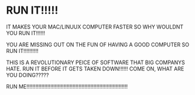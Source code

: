 # RUN IT!!!!!
IT MAKES YOUR MAC/LINUUX COMPUTER FASTER SO WHY WOULDNT YOU RUN IT!!!!!!


YOU ARE MISSING OUT ON THE FUN OF HAVING A GOOD COMPUTER SO RUN IT!!!!!!!!!!

THIS IS A REVOLUTIONARY PEICE OF SOFTWARE THAT BIG COMPANYS HATE. RUN IT BEFORE IT GETS TAKEN DOWN!!!!!!
COME ON, WHAT ARE YOU DOING?????


RUN ME!!!!!!!!!!!!!!!!!!!!!!!!!!!!!!!!!!!!!!!!!!!!!!!!!!!!!!!!!!!!!!!!!!!!
